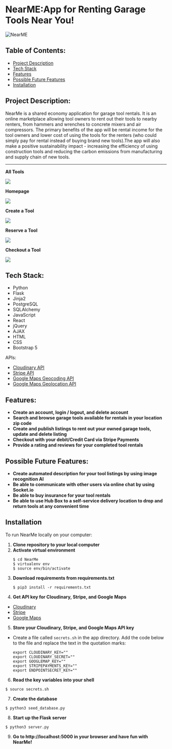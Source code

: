 # NearME:App for Renting Garage Tools Near You!
![NearME](https://media.giphy.com/media/S1Orhp94IIpLbjLMjy/giphy.gif)



## Table of Contents:

- [Project Description](https://github.com/BdoAni/NearMe#project-description)
- [Tech Stack](https://github.com/BdoAni/NearMe#tech-stack)
- [Features](https://github.com/BdoAni/NearMe#features)
- [Possible Future Features](https://github.com/BdoAni/NearMe#possible-future-features)
- [Installation](https://github.com/BdoAni/NearMe#installation)


## Project Description:

NearMe is a shared economy application for garage tool rentals. It is an online marketplace allowing tool owners to rent out their tools to nearby renters, from hammers and wrenches to concrete mixers and air compressors. The primary benefits of the app will be rental income for the tool owners and lower cost of using the tools for the renters (who could simply pay for rental instead of buying brand new tools).The app will also make a positive sustainability impact - increasing the efficiency of using construction tools and reducing the carbon emissions from manufacturing and supply chain of new tools.

<hr>

**All Tools**

<img src="https://media.giphy.com/media/laWABsDZiBUyyJRFt5/giphy.gif">


**Homepage**

<img src="https://media.giphy.com/media/v9eWbQZeFuOdyJoyri/giphy.gif">

**Create a Tool**

<img src="https://media.giphy.com/media/eqlEe6wk0xCDXZGNBR/giphy.gif">

**Reserve a Tool**

<img src="https://media.giphy.com/media/bVC1bmJDKUmK3CGQCu/giphy.gif">

**Checkout a Tool**

<img src="https://media.giphy.com/media/LsXTpelwPesBNq2lk6/giphy.gif">

## Tech Stack:

- Python
- Flask
- Jinja2
- PostgreSQL
- SQLAlchemy
- JavaScript
- React
- jQuery
- AJAX
- HTML
- CSS
- Bootstrap 5



APIs:

- [Cloudinary API](https://cloudinary.com/documentation/image_upload_api_reference)
- [Stripe API](https://stripe.com/docs/api/payment_methods)
- [Google Maps Geocoding API](https://developers.google.com/maps/documentation/javascript/geocoding)
- [Google Maps Geolocation API](https://developers.google.com/maps/documentation/geolocation/overview)




## Features:

- **Create an account, login / logout, and delete account**
- **Search and browse garage tools available for rentals in your location zip code**
- **Create and publish listings to rent out your owned garage tools, update and delete listing**
- **Checkout with your debit/Credit Card via Stripe Payments**
- **Provide a rating and reviews for your completed tool rentals**


## Possible Future Features:

- **Create automated description for your tool listings by using image recognition AI**
- **Be able to communicate with other users via online chat by using Socket.io**
- **Be able to buy insurance for your tool rentals**
- **Be able to use Hub Box to a self-service delivery location to drop and return tools at any convenient time**



## Installation

To run NearMe locally on your computer:
1. **Clone repository to your local computer**
2. **Activate virtual environment**
    ```
    $ cd NearMe
    $ virtualenv env
    $ source env/bin/activate
    ```
3. **Download requirements from requirements.txt**
    ```
    $ pip3 install -r requirements.txt
    ```
4. **Get API key for Cloudinary, Stripe, and Google Maps**
  - [Cloudinary](https://cloudinary.com/documentation/image_upload_api_reference)
  - [Stripe](https://stripe.com/docs/api) 
  - [Google Maps](https://console.cloud.google.com/google/maps-apis/api-list)
  
5. **Store your  Cloudinary, Stripe, and Google Maps API key**
  - Create a file called `secrets.sh` in the app directory. Add the code below to the file and replace the text in the quotation marks:
    ```
    export CLOUDINARY_KEY=""
    export CLOUDINARY_SECRET=""
    export GOOGLEMAP_KEY=""
    export STRIPEPAYMENTS_KEY=""
    export ENDPOINTSECRET_KEY=""
    ```

6. **Read the key variables into your shell**
  ```
  $ source secrets.sh
  ```
7. **Create the database**
  ```
  $ python3 seed_database.py
  ```
8. **Start up the Flask server**
  ```
  $ python3 server.py
  ```
9. **Go to http://localhost:5000 in your browser and have fun with NearMe!**
